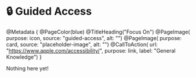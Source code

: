 # 🔒 Guided Access

@Metadata {
    @PageColor(blue)
    @TitleHeading("Focus On")
    @PageImage(
               purpose: icon, 
               source: "guided-access", 
               alt: "")
    @PageImage(
               purpose: card, 
               source: "placeholder-image", 
               alt: "")
    @CallToAction(
                url: "https://www.apple.com/accessibility/",
                purpose: link, 
                label: "General Knowledge")
}

Nothing here yet!

